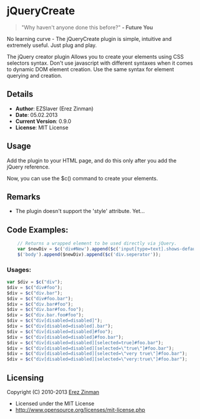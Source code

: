 # jQueryCreate
	
>	"Why haven't anyone done this before?" **-  Future You**

No learning curve - The jQueryCreate plugin is simple, intuitive and extremely useful. Just plug and play.

The jQuery creator plugin Allows you to create your elements using CSS selectors syntax.
Don't use javascript with different syntaxes when it comes to dynamic DOM element creation. 
Use the same syntax for element querying and creation.

## Details
* **Author**: EZSlaver (Erez Zinman)
* **Date**: 05.02.2013
* **Current Version**: 0.9.0
* **License**: MIT License

## Usage
Add the plugin to your HTML page, and do this only after you add the jQuery reference.

Now, you can use the $c() command to create your elements.

## Remarks
* The plugin doesn't support the 'style' attribute. Yet...

## Code Examples:
```javascript
	// Returns a wrapped element to be used directly via jQuery.
	var $newDiv = $c('div#New').append($c('input[type=text].shows-default-value'));
	$('body').append($newDiv).append($c('div.seperator'));
```
### Usages:
```javascript
var $div = $c("div");
$div = $c("div#foo");
$div = $c("div.bar");
$div = $c("div#foo.bar");
$div = $c("div.bar#foo");
$div = $c("div.bar#foo.foo");
$div = $c("div.bar.foo#foo");
$div = $c("div[disabled=disabled]");
$div = $c("div[disabled=disabled].bar");
$div = $c("div[disabled=disabled]#foo");
$div = $c("div[disabled=disabled]#foo.bar");
$div = $c("div[disabled=disabled][selected=true]#foo.bar");
$div = $c("div[disabled=disabled][selected=\"true\"]#foo.bar");
$div = $c("div[disabled=disabled][selected=\"very true\"]#foo.bar");
$div = $c("div[disabled=disabled][selected=\"very:true\"]#foo.bar");
```

## Licensing
Copyright (C) 2010-2013 [Erez Zinman](mailto://EZSlaver@gmail.com)
 * Licensed under the MIT License
 * http://www.opensource.org/licenses/mit-license.php
